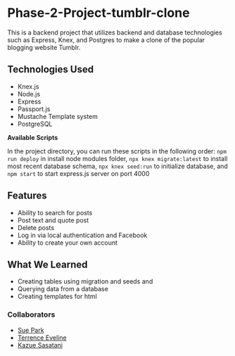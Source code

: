 # Phase-2-Project-tumblr-clone

This is a backend project that utilizes backend and database technologies such as Express, Knex, and Postgres to make a clone of the popular blogging website Tumblr.

## Technologies Used

- Knex.js
- Node.js
- Express
- Passport.js
- Mustache Template system
- PostgreSQL

**Available Scripts**

In the project directory, you can run these scripts in the following order:
`npm run deploy` in install node modules folder, 
`npx knex migrate:latest` to install most recent database schema,
`npx knex seed:run` to initialize database, and
`npm start` to start express.js server on port 4000


## Features

- Ability to search for posts
- Post text and quote post
- Delete posts
- Log in via local authentication and Facebook
- Ability to create your own account

## What We Learned

- Creating tables using migration and seeds and 
- Querying data from a database
- Creating templates for html

### Collaborators
* [Sue Park](https://github.com/suepark09)
* [Terrence Eveline](https://github.com/tjeve)
* [Kazue Sasatani](https://github.com/segakazzz)




